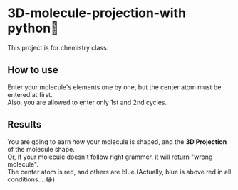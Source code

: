 # 3D-molecule-projection-with python🧪  
This project is for chemistry class.  

## How to use
Enter your molecule's elements one by one, but the center atom must be entered at first.  
Also, you are allowed to enter only 1st and 2nd cycles.  

## Results
You are going to earn how your molecule is shaped, and the **3D Projection** of the molecule shape.  
Or, if your molecule doesn't follow right grammer, it will return "wrong molecule".  
The center atom is red, and others are blue.(Actually, blue is above red in all conditions....😂)
